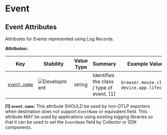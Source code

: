 <!-- NOTE: THIS FILE IS AUTOGENERATED. DO NOT EDIT BY HAND. -->
<!-- see templates/registry/markdown/attribute_namespace.md.j2 -->

# Event

## Event Attributes

Attributes for Events represented using Log Records.

**Attributes:**

| Key | Stability | Value Type | Summary | Example Values |
|---|---|---|---|---|
| <a id="event-name" href="#event-name">`event.name`</a> | ![Development](https://img.shields.io/badge/-development-blue) | string | Identifies the class / type of event. [1] | `browser.mouse.click`; `device.app.lifecycle` |

**[1] `event.name`:** This attribute SHOULD be used by non-OTLP exporters when destination does not support `EventName` or equivalent field. This attribute MAY be used by applications using existing logging libraries so that it can be used to set the `EventName` field by Collector or SDK components.
